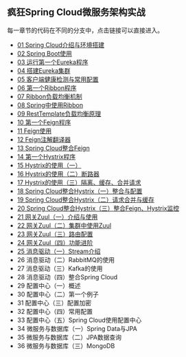 ## 疯狂Spring Cloud微服务架构实战

每一章节的代码在不同的分支中，点击链接可以直接进入。

- [01 Spring Cloud介绍与环境搭建](https://github.com/elegance/spring-cloud/tree/1-01)
- [02 Spring Boot使用](https://github.com/elegance/spring-cloud/tree/1-02/first-spring-boot)
- [03 运行第一个Eureka程序](https://github.com/elegance/spring-cloud/tree/1-03/first-eureka)
- [04 搭建Eureka集群](https://github.com/elegance/spring-cloud/tree/1-04/first-eureka)
- [05 客户端健康检测与常用配置](https://github.com/elegance/spring-cloud/tree/1-05/eureka-conf-health)
- [06 第一个Ribbon程序](https://github.com/elegance/spring-cloud/tree/1-06/first-ribbon)
- [07 Ribbon负载均衡机制](https://github.com/elegance/spring-cloud/tree/1-07/ribbon-1-07)
- [08 Spring中使用Ribbon](https://github.com/elegance/spring-cloud/tree/1-08/ribbon-108)
- [09 RestTemplate负载均衡原理](https://github.com/elegance/spring-cloud/tree/1-09/resttemplate-lb-principle)
- [10 第一个Feign程序](https://github.com/elegance/spring-cloud/tree/1-10/first-feign)
- [11 Feign使用](https://github.com/elegance/spring-cloud/tree/2-01/feign-02)
- [12 Feign注解翻译器](https://github.com/elegance/spring-cloud/tree/2-02/feign-03)
- [13 Spring Cloud整合Feign](https://github.com/elegance/spring-cloud/tree/2-03/ch-02-03)
- [14 第一个Hystrix程序](https://github.com/elegance/spring-cloud/tree/2-04/ch-02-04)
- [15 Hystrix的使用（一）](https://github.com/elegance/spring-cloud/tree/2-05/ch-02-05)
- [16 Hystrix的使用（二）断路器](https://github.com/elegance/spring-cloud/tree/2-06/ch-02-06)
- [17 Hystrix的使用（三）隔离、缓存、合并请求](https://github.com/elegance/spring-cloud/tree/2-07/ch-02-07)
- [18 Spring Cloud整合Hystrix（一）整合与配置](https://github.com/elegance/spring-cloud/tree/2-08/ch-02-08)
- [19 Spring Cloud整合Hystrix（二）请求合并与缓存](https://github.com/elegance/spring-cloud/tree/2-09/ch-02-09)
- [20 Spring Cloud整合Hystrix（三）整合Feign、Hystrix监控](https://github.com/elegance/spring-cloud/tree/2-10/ch-02-10)
- [21 网关Zuul（一）介绍与使用](https://github.com/elegance/spring-cloud/tree/3-01/ch-03-01)
- [22 网关Zuul（二）集群中使用Zuul](https://github.com/elegance/spring-cloud/tree/3-02/ch-03-02)
- [23 网关Zuul（三）路由配置](https://github.com/elegance/spring-cloud/tree/3-03/ch-03-03)
- [24 网关Zuul（四）功能进阶](https://github.com/elegance/spring-cloud/tree/3-04/ch-03-04)
- [25 消息驱动（一）Stream介绍](https://github.com/elegance/spring-cloud/tree/3-05/ch-03-05)
- 26 消息驱动（二）RabbitMQ的使用
- 27 消息驱动（三）Kafka的使用
- 28 消息驱动（四）整合Spring Cloud
- 29 配置中心（一）概述
- 30 配置中心（二）第一个例子
- 31 配置中心（三）配置加密
- 32 配置中心（四）常用配置
- 33 配置中心（五）Spring Cloud使用配置中心
- 34 微服务与数据库（一）Spring Data与JPA
- 35 微服务与数据库（二）JPA数据查询
- 36 微服务与数据库（三）MongoDB